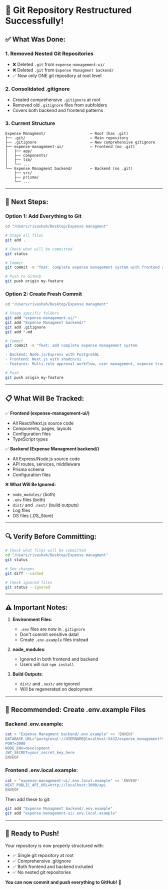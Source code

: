 # 🎉 Git Repository Restructured Successfully!

## ✅ What Was Done:

### 1. **Removed Nested Git Repositories**
   - ❌ Deleted `.git` from `expense-management-ui/`
   - ❌ Deleted `.git` from `Expense Managment backend/`
   - ✅ Now only ONE git repository at root level

### 2. **Consolidated .gitignore**
   - Created comprehensive `.gitignore` at root
   - Removed old `.gitignore` files from subfolders
   - Covers both backend and frontend patterns

### 3. **Current Structure**
```
Expense Managment/                    ← Root (has .git)
├── .git/                             ← Main repository
├── .gitignore                        ← New comprehensive gitignore
├── expense-management-ui/            ← Frontend (no .git)
│   ├── app/
│   ├── components/
│   ├── lib/
│   └── ...
└── Expense Managment backend/        ← Backend (no .git)
    ├── src/
    ├── prisma/
    └── ...
```

---

## 🚀 Next Steps:

### **Option 1: Add Everything to Git**

```bash
cd "/Users/rivashah/Desktop/Expense managment"

# Stage all files
git add .

# Check what will be committed
git status

# Commit
git commit -m "feat: complete expense management system with frontend and backend"

# Push to GitHub
git push origin my-feature
```

### **Option 2: Create Fresh Commit**

```bash
cd "/Users/rivashah/Desktop/Expense managment"

# Stage specific folders
git add "expense-management-ui/"
git add "Expense Managment backend/"
git add .gitignore
git add *.md

# Commit
git commit -m "feat: add complete expense management system

- Backend: Node.js/Express with PostgreSQL
- Frontend: Next.js with shadcn/ui
- Features: Multi-role approval workflow, user management, expense tracking"

# Push
git push origin my-feature
```

---

## 📋 What Will Be Tracked:

✅ **Frontend (expense-management-ui/)**
- All React/Next.js source code
- Components, pages, layouts
- Configuration files
- TypeScript types

✅ **Backend (Expense Managment backend/)**
- All Express/Node.js source code
- API routes, services, middleware
- Prisma schema
- Configuration files

❌ **What Will Be Ignored:**
- `node_modules/` (both)
- `.env` files (both)
- `dist/` and `.next/` (build outputs)
- Log files
- OS files (.DS_Store)

---

## 🔍 Verify Before Committing:

```bash
# Check what files will be committed
cd "/Users/rivashah/Desktop/Expense managment"
git status

# See changes
git diff --cached

# Check ignored files
git status --ignored
```

---

## ⚠️ Important Notes:

1. **Environment Files**: 
   - `.env` files are now in `.gitignore`
   - Don't commit sensitive data!
   - Create `.env.example` files instead

2. **node_modules**: 
   - Ignored in both frontend and backend
   - Users will run `npm install`

3. **Build Outputs**:
   - `dist/` and `.next/` are ignored
   - Will be regenerated on deployment

---

## 📝 Recommended: Create .env.example Files

### Backend .env.example:
```bash
cat > "Expense Managment backend/.env.example" << 'ENVEOF'
DATABASE_URL="postgresql://USERNAME@localhost:5432/expense_management?schema=public"
PORT=3000
NODE_ENV=development
JWT_SECRET=your_secret_key_here
ENVEOF
```

### Frontend .env.local.example:
```bash
cat > "expense-management-ui/.env.local.example" << 'ENVEOF'
NEXT_PUBLIC_API_URL=http://localhost:3000/api
ENVEOF
```

Then add these to git:
```bash
git add "Expense Managment backend/.env.example"
git add "expense-management-ui/.env.local.example"
```

---

## 🎯 Ready to Push!

Your repository is now properly structured with:
- ✅ Single git repository at root
- ✅ Comprehensive .gitignore
- ✅ Both frontend and backend included
- ✅ No nested git repositories

**You can now commit and push everything to GitHub!** 🚀
